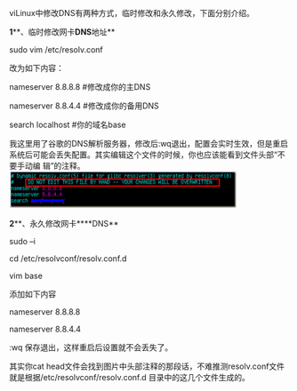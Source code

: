 viLinux中修改DNS有两种方式，临时修改和永久修改，下面分别介绍。

**1****、临时修改网卡****DNS****地址**

sudo vim /etc/resolv.conf

改为如下内容：

nameserver 8.8.8.8 #修改成你的主DNS

nameserver 8.8.4.4 #修改成你的备用DNS

search localhost #你的域名base

我这里用了谷歌的DNS解析服务器，修改后:wq退出，配置会实时生效，但是重启系统后可能会丢失配置。其实编辑这个文件的时候，你也应该能看到文件头部“不要手动编
辑”的注释。![](修改dns地址.files/image002.png)

**2****、永久修改网卡****DNS**

sudo –i

cd /etc/resolvconf/resolv.conf.d

vim base

添加如下内容

nameserver 8.8.8.8

nameserver 8.8.4.4

:wq 保存退出，这样重启后设置就不会丢失了。

其实你cat head文件会找到图片中头部注释的那段话，不难推测resolv.conf文件就是根据/etc/resolvconf/resolv.conf.d
目录中的这几个文件生成的。



